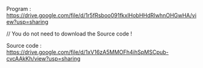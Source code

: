 Program : https://drive.google.com/file/d/1r5fRsboo091fkxlHobHHdRlwhnOHGwHA/view?usp=sharing

// You do not need to download the Source code !

Source code : https://drive.google.com/file/d/1xV16zA5MMOFh4ihSpMSCpub-cvcAAkKh/view?usp=sharing
